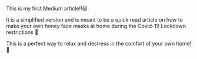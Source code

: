 This is my first Medium article!!😃

It is a simplified version and is meant to be a quick read article on how to make your own honey face masks at home 
during the Covid-19 Lockdown restrictions 🦠

This is a perfect way to relax and destress in the comfort of your own home! 🏡
